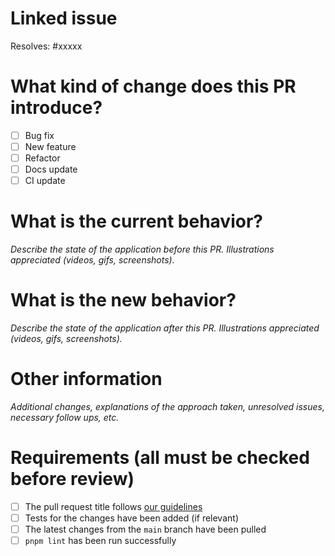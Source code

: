 # Linked issue

Resolves: #xxxxx

# What kind of change does this PR introduce?

- [ ] Bug fix
- [ ] New feature
- [ ] Refactor
- [ ] Docs update
- [ ] CI update

# What is the current behavior?

_Describe the state of the application before this PR. Illustrations appreciated (videos, gifs, screenshots)._

# What is the new behavior?

_Describe the state of the application after this PR. Illustrations appreciated (videos, gifs, screenshots)._

# Other information

_Additional changes, explanations of the approach taken, unresolved issues, necessary follow ups, etc._

# Requirements (all must be checked before review)

- [ ] The pull request title follows [our guidelines](https://github.com/Aiven-Open/klaw/blob/main/CONTRIBUTING.md#guideline-commit-messages)
- [ ] Tests for the changes have been added (if relevant)
- [ ] The latest changes from the `main` branch have been pulled
- [ ] `pnpm lint` has been run successfully
